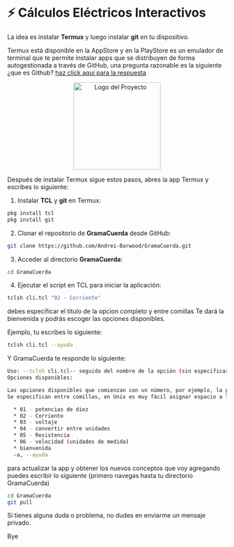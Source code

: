 # ⚡ Cálculos Eléctricos Interactivos

La idea es instalar **Termux** y luego instalar **git** en tu dispositivo.

Termux está disponible en la AppStore y en la PlayStore es un emulador de
terminal que te permite instalar apps que se distribuyen de forma autogestionada
a través de GitHub, una pregunta razonable es la siguiente ¿que es Github?
[haz click aquí para la respuesta](https://en.wikipedia.org/wiki/GitHub)



<p align="center">
  <img src="https://termux.dev/assets/globals/home/vim-main_framed.png" alt="Logo del Proyecto" width="200"/>
</p>


Después de instalar Termux sigue estos pasos, 
abres la app Termux y escribes lo siguiente:


1. Instalar **TCL** y **git** en Termux:

```bash
pkg install tcl
pkg install git
```

2. Clonar el repositorio de **GramaCuerda** desde GitHub:

```bash
git clone https://github.com/Andrei-Barwood/GramaCuerda.git
```

3. Acceder al directorio **GramaCuerda**:

```bash
cd GramaCuerda
```

4. Ejecutar el script en TCL para iniciar la aplicación:

```bash
tclsh cli.tcl "02 - Corriente"
```

debes especificar el titulo de la opcion completo y entre comillas
Te dará la bienvenida y podrás escoger las opciones disponibles. 

Ejemplo, tu escribes lo siguiente:
```bash
tclsh cli.tcl --ayuda
```
Y GramaCuerda te responde lo siguiente:

```bash
Uso: --tclsh cli.tcl-- seguido del nombre de la opción (sin especificar el asterisco)
Opciones disponibles:

Las opciones disponibles que comienzan con un número, por ejemplo, la primera comienza con 'cero-uno espacio guion espacio potencias de diez' etcétera.
Se especifican entre comillas, en Unix es muy fácil asignar espacio a los títulos de los documentos, simplemente especificas el título entre comillas y te permite utilizar un formato más legible.

  * 01 - potencias de diez
  * 02 - Corriente
  * 03 - voltaje
  * 04 - convertir entre unidades
  * 05 - Resistencia
  * 06 - velocidad (unidades de medida)
  * bienvenida
  -a, --ayuda
```

para actualizar la app y obtener los nuevos conceptos que voy agregando puedes escribir lo siguiente (primero navegas hasta tu directorio GramaCuerda)

```bash
cd GramaCuerda
git pull
```




Si tienes alguna duda o problema, no dudes en enviarme un mensaje privado.


Bye


